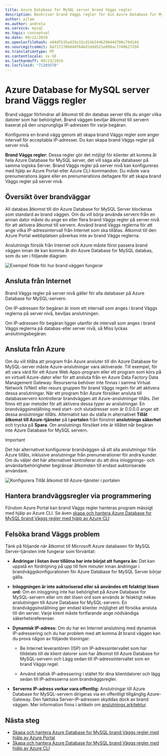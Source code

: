 ```yaml
---
title: Azure Database for MySQL server brand Väggs regler
description: Beskriver brand Väggs regler för din Azure Database for MySQL-server.
author: ajlam
ms.author: andrela
ms.service: mysql
ms.topic: conceptual
ms.date: 09/22/2019
ms.openlocfilehash: e84dfb35a435e32cd14b244b29044d700c79d14d
ms.sourcegitcommit: 8a717170b04df64bd1ddd521e899ac7749627350
ms.translationtype: MT
ms.contentlocale: sv-SE
ms.lasthandoff: 09/23/2019
ms.locfileid: "71203578"
---
```

# <a name="azure-database-for-mysql-server-firewall-rules"></a>Azure Database for MySQL server brand Väggs regler
Brand väggar förhindrar all åtkomst till din databas server tills du anger vilka datorer som har behörighet. Brand väggen beviljar åtkomst till servern baserat på den ursprungliga IP-adressen för varje begäran.

Konfigurera en brand vägg genom att skapa brand Väggs regler som anger intervall för acceptabla IP-adresser. Du kan skapa brand Väggs regler på server nivå.

**Brand Väggs regler:** Dessa regler gör det möjligt för klienter att komma åt hela Azure Database for MySQL server, det vill säga alla databaser på samma logiska Server. Brand Väggs regler på server nivå kan konfigureras med hjälp av Azure Portal-eller Azure CLI-kommandon. Du måste vara prenumerations ägare eller en prenumerations deltagare för att skapa brand Väggs regler på server nivå.

## <a name="firewall-overview"></a>Översikt över brandväggar
All databas åtkomst till din Azure Database for MySQL Server blockeras som standard av brand väggen. Om du vill börja använda servern från en annan dator måste du ange en eller flera brand Väggs regler på server nivå för att aktivera åtkomst till servern. Använd brand Väggs reglerna för att ange vilka IP-adressintervall från Internet som ska tillåtas. Åtkomst till den Azure Portal webbplatsen påverkas inte av brand Väggs reglerna.

Anslutnings försök från Internet och Azure måste först passera brand väggen innan de kan komma åt din Azure Database for MySQL databas, som du ser i följande diagram:

![Exempel flöde för hur brand väggen fungerar](./media/concepts-firewall-rules/1-firewall-concept.png)

## <a name="connecting-from-the-internet"></a>Ansluta från Internet
Brand Väggs regler på server nivå gäller för alla databaser på Azure Database for MySQL-servern.

Om IP-adressen för begäran är inom ett intervall som anges i brand Väggs reglerna på server nivå, beviljas anslutningen.

Om IP-adressen för begäran ligger utanför de intervall som anges i brand Väggs reglerna på databas-eller server nivå, så Miss lyckas anslutningsbegäran.

## <a name="connecting-from-azure"></a>Ansluta från Azure
Om du vill tillåta att program från Azure ansluter till din Azure Database for MySQL-server måste Azure-anslutningar vara aktiverade. Till exempel, för att vara värd för ett Azure Web Apps-program eller ett program som körs på en virtuell Azure-dator eller för att ansluta från en Azure Data Factory Data Management Gateway. Resurserna behöver inte finnas i samma Virtual Network (VNet) eller resurs gruppen för brand Väggs regeln för att aktivera dessa anslutningar. När ett program från Azure försöker ansluta till databasservern kontrollerar brandväggen att Azure-anslutningar tillåts. Det finns ett par metoder för att aktivera dessa typer av anslutningar. En brandväggsinställning med start- och slutadresser som är 0.0.0.0 anger att dessa anslutningar tillåts. Alternativt kan du ställa in alternativet **Tillåt åtkomst till Azure-tjänster** på **i portalen** från fönstret **anslutnings säkerhet** och trycka på **Spara**. Om anslutnings försöket inte är tillåtet når begäran inte Azure Database for MySQL servern.

> [!IMPORTANT]
> Det här alternativet konfigurerar brandväggen så att alla anslutningar från Azure tillåts, inklusive anslutningar från prenumerationer för andra kunder. Om du väljer det här alternativet kontrollerar du att dina inloggnings- och användarbehörigheter begränsar åtkomsten till endast auktoriserade användare.
> 

![Konfigurera Tillåt åtkomst till Azure-tjänster i portalen](./media/concepts-firewall-rules/allow-azure-services.png)

## <a name="programmatically-managing-firewall-rules"></a>Hantera brandväggsregler via programmering
Förutom Azure Portal kan brand Väggs regler hanteras program mässigt med hjälp av Azure CLI. Se även [skapa och hantera Azure Database for MySQL brand Väggs regler med hjälp av Azure CLI](./howto-manage-firewall-using-cli.md)

## <a name="troubleshooting-firewall-issues"></a>Felsöka brand Väggs problem
Tänk på följande när åtkomst till Microsoft Azure databasen för MySQL Server-tjänsten inte fungerar som förväntat:

* **Ändringar i listan över tillåtna har inte börjat att fungera än:** Det kan uppstå en fördröjning på upp till fem minuter innan ändringar i brandväggskonfigurationen för Azure Database for MySQL Server börjar gälla.

* **Inloggningen är inte auktoriserad eller så användes ett felaktigt lösen ord:** Om en inloggning inte har behörighet på Azure Database for MySQL-servern eller om det lösen ord som används är felaktigt nekas anslutningen till Azure Database for MySQL-servern. En brandväggsinställning ger endast klienter möjlighet att försöka ansluta till din server. Varje klient måste fortfarande ange nödvändiga säkerhetsreferenser.

* **Dynamisk IP-adress:** Om du har en Internet anslutning med dynamisk IP-adressering och du har problem med att komma åt brand väggen kan du prova någon av följande lösningar:

   * Be Internet leverantören (ISP) om IP-adressintervallet som har tilldelats till de klient datorer som har åtkomst till Azure Database for MySQL-servern och Lägg sedan till IP-adressintervallet som en brand Väggs regel.

   * Använd statisk IP-adressering i stället för dina klientdatorer och lägg sedan till IP-adresserna som brandväggsregler.

* **Serverns IP-adress verkar vara offentlig:** Anslutningar till Azure Database for MySQL-servern dirigeras via en offentligt tillgänglig Azure-Gateway. Den faktiska Server-IP-adressen skyddas dock av brand väggen. Mer information finns i artikeln om [anslutnings arkitektur](concepts-connectivity-architecture.md). 

## <a name="next-steps"></a>Nästa steg

* [Skapa och hantera Azure Database for MySQL brand Väggs regler med hjälp av Azure Portal](./howto-manage-firewall-using-portal.md)
* [Skapa och hantera Azure Database for MySQL brand Väggs regler med hjälp av Azure CLI](./howto-manage-firewall-using-cli.md)
